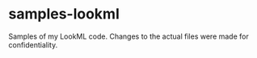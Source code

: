 # samples-lookml
Samples of my LookML code. Changes to the actual files were made for confidentiality.

